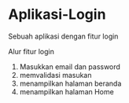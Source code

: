 # Aplikasi-Login
Sebuah aplikasi dengan fitur login 

Alur fitur login
1. Masukkan email dan password
2. memvalidasi masukan
3. menampilkan halaman beranda
3. menampilkan halaman Home
